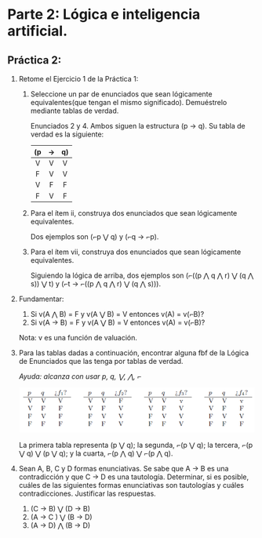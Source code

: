 # Parte 2: Lógica e inteligencia artificial.

## Práctica 2:

1. Retome el Ejercicio 1 de la Práctica 1:

    1. Seleccione un par de enunciados que sean lógicamente equivalentes(que tengan el mismo significado). Demuéstrelo mediante tablas de verdad.

        Enunciados 2 y 4. Ambos siguen la estructura (p → q). Su tabla de verdad es la siguiente:

        (p | → | q)
        :---:|:---:|:---:
        V | V | V
        F | V | V
        V | F | F
        F | V | F

    2. Para el ítem ii, construya dos enunciados que sean lógicamente equivalentes.

        Dos ejemplos son (⌐p ⋁ q) y (⌐q → ⌐p).

    3. Para el ítem vii, construya dos enunciados que sean lógicamente equivalentes.

        Siguiendo la lógica de arriba, dos ejemplos son (⌐((p ⋀ q ⋀ r) ⋁ (q ⋀ s)) ⋁ t) y (⌐t → ⌐((p ⋀ q ⋀ r) ⋁ (q ⋀ s))).

2. Fundamentar:

    1. Si v(A ⋀ B) = F y v(A ⋁ B) = V entonces v(A) = v(⌐B)?
    2. Si v(A → B) = F y v(A ⋁ B) = V entonces v(A) = v(⌐B)?

    Nota: v es una función de valuación.

3. Para las tablas dadas a continuación, encontrar alguna fbf de la Lógica de Enunciados que las tenga por tablas de verdad.

    _Ayuda: alcanza con usar p, q, ⋁, ⋀, ⌐_

    ![tablas_verdad](img/tablas_verdad.png)

    La primera tabla representa (p ⋁ q); la segunda, ⌐(p ⋁ q); la tercera, ⌐(p ⋁ q) ⋁ (p ⋁ q); y la cuarta, ⌐(p ⋀ q) ⋁ ⌐(p ⋀ q).

4. Sean A, B, C y D formas enunciativas. Se sabe que A → B es una contradicción y que C → D es una tautología. Determinar, si es posible, cuáles de las siguientes formas enunciativas son tautologías y cuáles contradicciones. Justificar las respuestas.

    1. (C → B) ⋁ (D → B)
    2. (A → C ) ⋁ (B → D)
    3. (A → D) ⋀ (B → D)